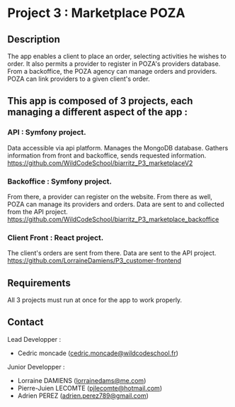 # Project 3 : Marketplace POZA

## Description

The app enables a client to place an order, selecting activities he wishes to order.
It also permits a provider to register in POZA's providers database.
From a backoffice, the POZA agency can manage orders and providers.
POZA can link providers to a given client's order.

## This app is composed of 3 projects, each managing a different aspect of the app :

### API : Symfony project.

Data accessible via api platform. 
Manages the MongoDB database. 
Gathers information from front and backoffice, sends requested information.
https://github.com/WildCodeSchool/biarritz_P3_marketplaceV2

### Backoffice : Symfony project. 

From there, a provider can register on the website.
From there as well, POZA can manage its providers and orders.
Data are sent to and collected from the API project.
https://github.com/WildCodeSchool/biarritz_P3_marketplace_backoffice

### Client Front : React project. 

The client's orders are sent from there. Data are sent to the API project.
https://github.com/LorraineDamiens/P3_customer-frontend

## Requirements

All 3 projects must run at once for the app to work properly.

## Contact 

Lead Developper : 
* Cedric moncade (cedric.moncade@wildcodeschool.fr)

Junior Developper : 
* Lorraine DAMIENS (lorrainedams@me.com)
* Pierre-Juien LECOMTE (pjlecomte@hotmail.com)
* Adrien PEREZ (adrien.perez789@gmail.com)
